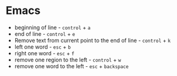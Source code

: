 # Emacs
- beginning of line - `control` + `a`
- end of line - `control` + `e`
- Remove text from current point to the end of line - `control` + `k`
- left one word - `esc` + `b`
- right one word - `esc` + `f`
- remove one region to the left - `control` + `w`
- remove one word to the left - `esc` + `backspace`
